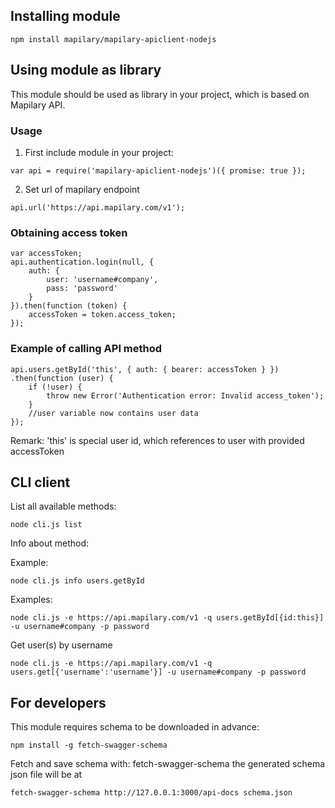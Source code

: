 ## Installing module

```
npm install mapilary/mapilary-apiclient-nodejs
```

## Using module as library

This module should be used as library in your project, which is based on Mapilary API.

### Usage

1. First include module in your project:

```
var api = require('mapilary-apiclient-nodejs')({ promise: true });
```

2. Set url of mapilary endpoint

```
api.url('https://api.mapilary.com/v1');
```

### Obtaining access token

```
var accessToken;
api.authentication.login(null, {
    auth: {
        user: 'username#company',
        pass: 'password'
    }
}).then(function (token) {
    accessToken = token.access_token;
});
```

### Example of calling API method

```
api.users.getById('this', { auth: { bearer: accessToken } })
.then(function (user) {
    if (!user) {
        throw new Error('Authentication error: Invalid access_token');
    }
    //user variable now contains user data
});
```

Remark: 'this' is special user id, which references to user with provided accessToken

## CLI client

List all available methods:

```
node cli.js list
```

Info about method:

Example:
```
node cli.js info users.getById
```

Examples:

```
node cli.js -e https://api.mapilary.com/v1 -q users.getById[{id:this}] -u username#company -p password
```

Get user(s) by username
```
node cli.js -e https://api.mapilary.com/v1 -q users.get[{'username':'username'}] -u username#company -p password
```

## For developers

This module requires schema to be downloaded in advance:

`npm install -g fetch-swagger-schema`

Fetch and save schema with: fetch-swagger-schema <url to a swagger api docs> <destination>
the generated schema json file will be at <destination>

`fetch-swagger-schema http://127.0.0.1:3000/api-docs schema.json`
